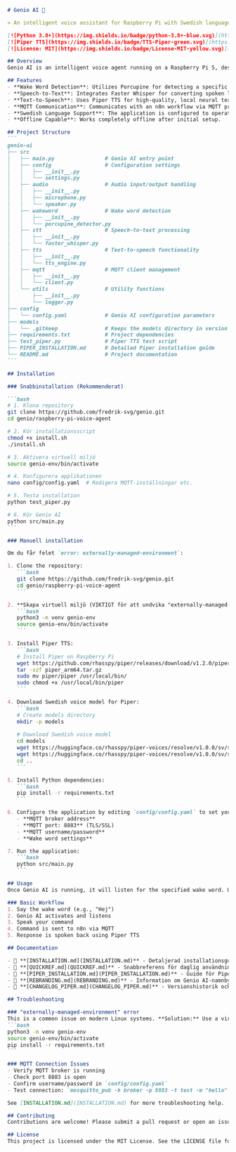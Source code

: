 ````markdown
# Genio AI 🤖

> An intelligent voice assistant for Raspberry Pi with Swedish language support

[![Python 3.8+](https://img.shields.io/badge/python-3.8+-blue.svg)](https://www.python.org/downloads/)
[![Piper TTS](https://img.shields.io/badge/TTS-Piper-green.svg)](https://github.com/rhasspy/piper)
[![License: MIT](https://img.shields.io/badge/License-MIT-yellow.svg)](https://opensource.org/licenses/MIT)

## Overview
Genio AI is an intelligent voice agent running on a Raspberry Pi 5, designed to interact with an n8n workflow. The application utilizes various technologies for voice recognition and synthesis, including wake word detection, speech-to-text, and text-to-speech functionalities.

## Features
- **Wake Word Detection**: Utilizes Porcupine for detecting a specific wake word.
- **Speech-to-Text**: Integrates Faster Whisper for converting spoken language into text.
- **Text-to-Speech**: Uses Piper TTS for high-quality, local neural text-to-speech synthesis.
- **MQTT Communication**: Communicates with an n8n workflow via MQTT protocol (port 8883 with TLS/SSL support).
- **Swedish Language Support**: The application is configured to operate in Swedish.
- **Offline Capable**: Works completely offline after initial setup.

## Project Structure
```
genio-ai
├── src
│   ├── main.py                # Genio AI entry point
│   ├── config                 # Configuration settings
│   │   ├── __init__.py
│   │   └── settings.py
│   ├── audio                  # Audio input/output handling
│   │   ├── __init__.py
│   │   ├── microphone.py
│   │   └── speaker.py
│   ├── wakeword               # Wake word detection
│   │   ├── __init__.py
│   │   └── porcupine_detector.py
│   ├── stt                    # Speech-to-text processing
│   │   ├── __init__.py
│   │   └── faster_whisper.py
│   ├── tts                    # Text-to-speech functionality
│   │   ├── __init__.py
│   │   └── tts_engine.py
│   ├── mqtt                   # MQTT client management
│   │   ├── __init__.py
│   │   └── client.py
│   └── utils                  # Utility functions
│       ├── __init__.py
│       └── logger.py
├── config
│   └── config.yaml            # Genio AI configuration parameters
├── models
│   └── .gitkeep               # Keeps the models directory in version control
├── requirements.txt           # Project dependencies
├── test_piper.py              # Piper TTS test script
├── PIPER_INSTALLATION.md      # Detailed Piper installation guide
└── README.md                  # Project documentation
```

## Installation

### Snabbinstallation (Rekommenderat)

```bash
# 1. Klona repository
git clone https://github.com/fredrik-svg/genio.git
cd genio/raspberry-pi-voice-agent

# 2. Kör installationsscript
chmod +x install.sh
./install.sh

# 3. Aktivera virtuell miljö
source genio-env/bin/activate

# 4. Konfigurera applikationen
nano config/config.yaml  # Redigera MQTT-inställningar etc.

# 5. Testa installation
python test_piper.py

# 6. Kör Genio AI
python src/main.py
```

### Manuell installation

Om du får felet `error: externally-managed-environment`:

1. Clone the repository:
   ```bash
   git clone https://github.com/fredrik-svg/genio.git
   cd genio/raspberry-pi-voice-agent
   ```

2. **Skapa virtuell miljö (VIKTIGT för att undvika "externally-managed-environment" fel):**
   ```bash
   python3 -m venv genio-env
   source genio-env/bin/activate
   ```

3. Install Piper TTS:
   ```bash
   # Install Piper on Raspberry Pi
   wget https://github.com/rhasspy/piper/releases/download/v1.2.0/piper_arm64.tar.gz
   tar -xzf piper_arm64.tar.gz
   sudo mv piper/piper /usr/local/bin/
   sudo chmod +x /usr/local/bin/piper
   ```

4. Download Swedish voice model for Piper:
   ```bash
   # Create models directory
   mkdir -p models
   
   # Download Swedish voice model
   cd models
   wget https://huggingface.co/rhasspy/piper-voices/resolve/v1.0.0/sv/sv_SE/nst/medium/sv_SE-nst-medium.onnx
   wget https://huggingface.co/rhasspy/piper-voices/resolve/v1.0.0/sv/sv_SE/nst/medium/sv_SE-nst-medium.onnx.json
   cd ..
   ```

5. Install Python dependencies:
   ```bash
   pip install -r requirements.txt
   ```

6. Configure the application by editing `config/config.yaml` to set your desired parameters.
   - **MQTT broker address**
   - **MQTT port: 8883** (TLS/SSL)
   - **MQTT username/password**
   - **Wake word settings**

7. Run the application:
   ```bash
   python src/main.py
   ```

## Usage
Once Genio AI is running, it will listen for the specified wake word. Upon detection, it will process the audio input, convert it to text, and interact with the n8n workflow via MQTT. Responses will be converted to speech and played back through the speaker.

### Basic Workflow
1. Say the wake word (e.g., "Hej")
2. Genio AI activates and listens
3. Speak your command
4. Command is sent to n8n via MQTT
5. Response is spoken back using Piper TTS

## Documentation

- 📖 **[INSTALLATION.md](INSTALLATION.md)** - Detaljerad installationsguide med lösningar för vanliga problem
- 🚀 **[QUICKREF.md](QUICKREF.md)** - Snabbreferens för daglig användning
- 🎤 **[PIPER_INSTALLATION.md](PIPER_INSTALLATION.md)** - Guide för Piper TTS-installation
- 🎨 **[REBRANDING.md](REBRANDING.md)** - Information om Genio AI-namnbytet
- 📝 **[CHANGELOG_PIPER.md](CHANGELOG_PIPER.md)** - Versionshistorik och ändringar

## Troubleshooting

### "externally-managed-environment" error
This is a common issue on modern Linux systems. **Solution:** Use a virtual environment:
```bash
python3 -m venv genio-env
source genio-env/bin/activate
pip install -r requirements.txt
```

### MQTT Connection Issues
- Verify MQTT broker is running
- Check port 8883 is open
- Confirm username/password in `config/config.yaml`
- Test connection: `mosquitto_pub -h broker -p 8883 -t test -m "hello"`

See [INSTALLATION.md](INSTALLATION.md) for more troubleshooting help.

## Contributing
Contributions are welcome! Please submit a pull request or open an issue for any enhancements or bug fixes.

## License
This project is licensed under the MIT License. See the LICENSE file for more details.